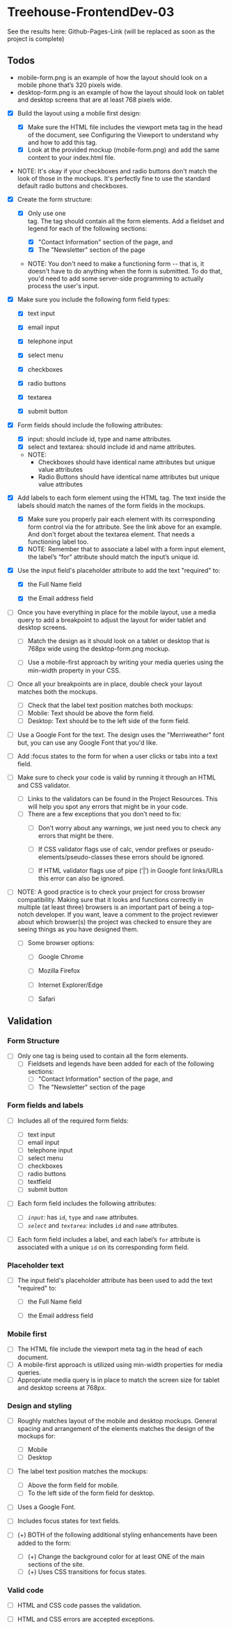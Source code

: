 ﻿# Treehouse-FrontendDev-03

See the results here: Github-Pages-Link (will be replaced as soon as the project is complete)

## Todos

  - mobile-form.png is an example of how the layout should look on a mobile phone that’s 320 pixels wide.
  - desktop-form.png is an example of how the layout should look on tablet and desktop screens that are at least 768 pixels wide.

  
  - [X] Build the layout using a mobile first design:

    - [X] Make sure the HTML file includes the viewport meta tag in the head of the document, see Configuring the Viewport to understand why and how to add this tag.
    - [X] Look at the provided mockup (mobile-form.png) and add the same content to your index.html file.

  - NOTE: It's okay if your checkboxes and radio buttons don't match the look of those in the mockups. It's perfectly fine to use the standard default radio buttons and checkboxes.
  
  
  - [X] Create the form structure:

    - [X] Only use one <form> tag. The <form> tag should contain all the form elements. Add a fieldset and legend for each of the following sections:
      - [X] "Contact Information" section of the page, and
      - [X] The "Newsletter" section of the page

    - NOTE: You don't need to make a functioning form -- that is, it doesn't have to do anything when the form is submitted. To do that, you'd need to add some server-side programming to actually process the user's input.
    
  - [X] Make sure you include the following form field types:

    - [X] text input
    - [X] email input
    - [X] telephone input
    - [X] select menu
    - [X] checkboxes
    - [X] radio buttons
    - [X] textarea
    - [X] submit button


  - [X] Form fields should include the following attributes:

    - [X] input: should include id, type and name attributes.
    - [X] select and textarea: should include id and name attributes.
  
    - NOTE: 
      - Checkboxes should have identical name attributes but unique value attributes
      - Radio Buttons should have identical name attributes but unique value attributes   

  - [X] Add labels to each form element using the HTML <label> tag. The text inside the labels should match the names of the form fields in the mockups.
    - [X] Make sure you properly pair each <label> element with its corresponding form control via the for attribute. See the link above for an example. And don't forget about the textarea element. That needs a functioning label too.
    - [X] NOTE: Remember that to associate a label with a form input element, the label’s “for” attribute should match the input’s unique id.
      
  - [X] Use the input field's placeholder attribute to add the text "required" to:
    - [X] the Full Name field
    - [X] the Email address field


  - [ ] Once you have everything in place for the mobile layout, use a media query to add a breakpoint to adjust the layout for wider tablet and desktop screens.
    - [ ] Match the design as it should look on a tablet or desktop that is 768px wide using the desktop-form.png mockup.
    - [ ] Use a mobile-first approach by writing your media queries using the min-width property in your CSS.


  - [ ] Once all your breakpoints are in place, double check your layout matches both the mockups.
    - [ ] Check that the label text position matches both mockups:
    - [ ] Mobile: Text should be above the form field.
    - [ ] Desktop: Text should be to the left side of the form field.

  - [ ] Use a Google Font for the text. The design uses the "Merriweather" font but, you can use any Google Font that you'd like.
  - [ ] Add :focus states to the form for when a user clicks or tabs into a text field.
    
        






  - [ ] Make sure to check your code is valid by running it through an HTML and CSS validator.

    - [ ] Links to the validators can be found in the Project Resources. This will help you spot any errors that might be in your code.
    - [ ] There are a few exceptions that you don’t need to fix:
      - [ ] Don’t worry about any warnings, we just need you to check any errors that might be there.
      - [ ] If CSS validator flags use of calc, vendor prefixes or pseudo-elements/pseudo-classes these errors should be ignored.
      - [ ] If HTML validator flags use of pipe (‘|’) in Google font links/URLs this error can also be ignored.


  - [ ] NOTE: A good practice is to check your project for cross browser compatibility. Making sure that it looks and functions correctly in multiple (at least three) browsers is an important part of being a top-notch developer. If you want, leave a comment to the project reviewer about which browser(s) the project was checked to ensure they are seeing things as you have designed them.
    - [ ] Some browser options:
      - [ ] Google Chrome
      - [ ] Mozilla Firefox
      - [ ] Internet Explorer/Edge
      - [ ] Safari


## Validation

### Form Structure

  - [ ] Only one <form> tag is being used to contain all the form elements.
    - [ ] Fieldsets and legends have been added for each of the following sections:
      - [ ] "Contact Information" section of the page, and
      - [ ] The "Newsletter" section of the page

### Form fields and labels

  - [ ] Includes all of the required form fields:
    - [ ] text input
    - [ ] email input
    - [ ] telephone input
    - [ ] select menu
    - [ ] checkboxes
    - [ ] radio buttons
    - [ ] textfield
    - [ ] submit button
  - [ ] Each form field includes the following attributes:
    
    - [ ] _`input`:_ has `id`, `type` and `name` attributes.
    - [ ] _`select`_ and _`textarea`:_ includes `id` and `name` attributes.
  - [ ] Each form field includes a label, and each label’s `for` attribute is associated with a unique `id` on its corresponding form field.

### Placeholder text

  - [ ] The input field's placeholder attribute has been used to add the text "required" to:
      - [ ] the Full Name field
      - [ ] the Email address field


### Mobile first

  - [ ] The HTML file include the viewport meta tag in the head of each document.
  - [ ] A mobile-first approach is utilized using min-width properties for media queries.
  - [ ] Appropriate media query is in place to match the screen size for tablet and desktop screens at 768px.

### Design and styling

  - [ ] Roughly matches layout of the mobile and desktop mockups. General spacing and arrangement of the elements matches the design of the mockups for:
    - [ ] Mobile
    - [ ] Desktop
  - [ ] The label text position matches the mockups:
    - [ ] Above the form field for mobile.
    - [ ] To the left side of the form field for desktop.
  - [ ] Uses a Google Font.
  - [ ] Includes focus states for text fields.

  - [ ] (+) BOTH of the following additional styling enhancements have been added to the form:
    - [ ] (+) Change the background color for at least ONE of the main sections of the site.
    - [ ] (+) Uses CSS transitions for focus states.

### Valid code 

  - [ ] HTML and CSS code passes the validation.
  - [ ] HTML and CSS errors are accepted exceptions.


